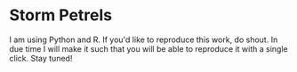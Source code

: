 # Storm Petrels

I am using Python and R. If you'd like to reproduce this work, do shout. In due time I will make it such that you will be able to reproduce it with a single click. Stay tuned!
